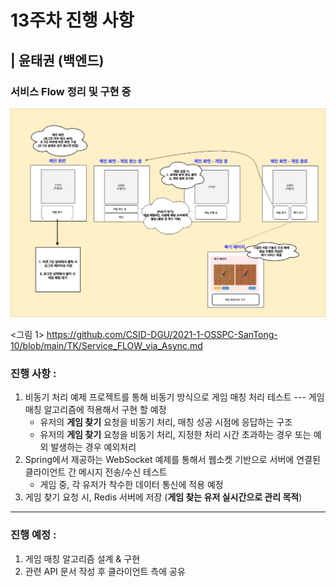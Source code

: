 # 13주차 진행 사항

## | 윤태권 (백엔드)

### **서비스 Flow 정리 및 구현 중** 

![image-20210523221300877](../imgs/game-search-flow1.png)

<그림 1> https://github.com/CSID-DGU/2021-1-OSSPC-SanTong-10/blob/main/TK/Service_FLOW_via_Async.md

### 진행 사항 : 

1. 비동기 처리 예제 프로젝트를 통해 비동기 방식으로 게임 매칭 처리 테스트 --- 게임 매칭 알고리즘에 적용해서 구현 할 예정
   - 유저의 **게임 찾기** 요청을 비동기 처리, 매칭 성공 시점에 응답하는 구조
   - 유저의 **게임 찾기** 요청을 비동기 처리, 지정한 처리 시간 초과하는 경우 또는 예외 발생하는 경우 예외처리  
2. Spring에서 제공하는 WebSocket 예제를 통해서 웹소켓 기반으로 서버에 연결된 클라이언트 간 메시지 전송/수신 테스트
   - 게임 중, 각 유저가 착수한 데이터 통신에 적용 예정
3. 게임 찾기 요청 시, Redis 서버에 저장 (**게임 찾는 유저 실시간으로 관리 목적**) 

___

### 진행 예정 : 

1. 게임 매칭 알고리즘 설계 & 구현 
2. 관련 API 문서 작성 후 클라이언트 측에 공유 

